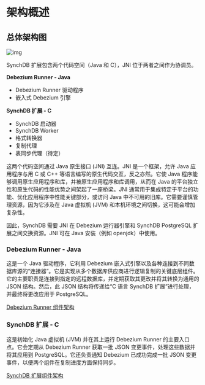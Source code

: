 # 架构概述

## **总体架构图**

![img](/images/synchdbarch.jpg)

SynchDB 扩展包含两个代码空间（Java 和 C），JNI 位于两者之间作为协调员。

**Debezium Runner - Java**

* Debezium Runner 驱动程序
* 嵌入式 Debezium 引擎

**SynchDB 扩展 - C**

* SynchDB 启动器
* SynchDB Worker
* 格式转换器
* 复制代理
* 表同步代理（待定）

这两个代码空间通过 Java 原生接口 (JNI) 互连。JNI 是一个框架，允许 Java 应用程序与用 C 或 C++ 等语言编写的原生代码交互，反之亦然。它使 Java 程序能够调用原生应用程序和库，并被原生应用程序和库调用，从而在 Java 的平台独立性和原生代码的性能优势之间架起了一座桥梁。JNI 通常用于集成特定于平台的功能、优化应用程序中性能关键部分，或访问 Java 中不可用的旧库。它需要谨慎管理资源，因为它涉及在 Java 虚拟机 (JVM) 和本机环境之间切换，这可能会增加复杂性。

因此，SynchDB 需要 JNI 在 Debezium 运行器引擎和 SynchDB PostgreSQL 扩展之间交换资源。JNI 可在 Java 安装（例如 openjdk）中使用。

### **Debezium Runner - Java**

这是一个 Java 驱动程序，它利用 Debezium 嵌入式引擎以及各种连接到不同数据库源的“连接器”。它是实现从多个数据库供应商进行逻辑复制的关键底层组件。它的主要职责是连接到指定的远程数据库，并定期获取其更改并将其转换为通用的 JSON 结构。然后，此 JSON 结构将传递给“C 语言 SynchDB 扩展”进行处理，并最终将更改应用于 PostgreSQL。

[Debezium Runner 组件架构](https://docs.synchdb.com/zh/architecture/debezium_runner_components/)

### **SynchDB 扩展 - C**

这是初始化 Java 虚拟机 (JVM) 并在其上运行 Debezium Runner 的主要入口点。它会定期从 Debezium Runner 获取一批 JSON 变更事件，处理这些数据并将其应用到 PostgreSQL。它还负责通知 Debezium 已成功完成一批 JSON 变更事件，以便两个组件在复制进度方面保持同步。

[SynchDB 扩展组件架构](https://docs.synchdb.com/zh/architecture/synchdb_components/)